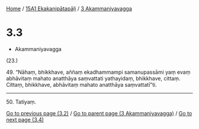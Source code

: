 
[Home](/) / [15A1 Ekakanipātapāḷi](...md) / [3 Akammaniyavagga](../15A1/3.md)

# 3.3

* Akammaniyavagga

(23.)

49\. “Nāhaṃ, bhikkhave, aññaṃ ekadhammampi samanupassāmi yaṃ evaṃ abhāvitaṃ mahato anatthāya saṃvattati yathayidaṃ, bhikkhave, cittaṃ. Cittaṃ, bhikkhave, abhāvitaṃ mahato anatthāya saṃvattatī”ti.

---

50\. Tatiyaṃ.



[Go to previous page (3.2)](3.2.md) / [Go to parent page (3 Akammaniyavagga)](../15A1/3.md) / [Go to next page (3.4)](3.4.md)


